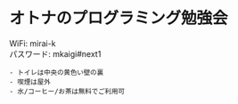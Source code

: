 # オトナのプログラミング勉強会


WiFi: mirai-k  
パスワード: mkaigi#next1


```
- トイレは中央の黄色い壁の裏
- 喫煙は屋外
- 水/コーヒー/お茶は無料でご利用可
```
